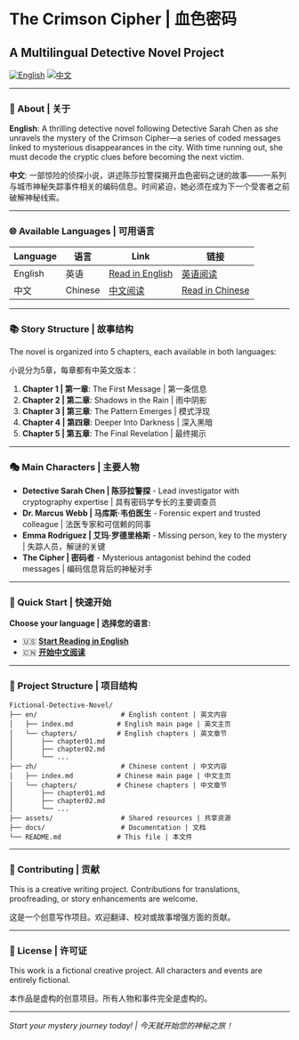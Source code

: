 # The Crimson Cipher | 血色密码
## A Multilingual Detective Novel Project

[![English](https://img.shields.io/badge/Language-English-blue)](en/index.md)
[![中文](https://img.shields.io/badge/语言-中文-red)](zh/index.md)

---

### 📖 About | 关于

**English**: A thrilling detective novel following Detective Sarah Chen as she unravels the mystery of the Crimson Cipher—a series of coded messages linked to mysterious disappearances in the city. With time running out, she must decode the cryptic clues before becoming the next victim.

**中文**: 一部惊险的侦探小说，讲述陈莎拉警探揭开血色密码之谜的故事——一系列与城市神秘失踪事件相关的编码信息。时间紧迫，她必须在成为下一个受害者之前破解神秘线索。

---

### 🌐 Available Languages | 可用语言

| Language | 语言 | Link | 链接 |
|----------|------|------|------|
| English | 英语 | [Read in English](en/index.md) | [英语阅读](en/index.md) |
| 中文 | Chinese | [中文阅读](zh/index.md) | [Read in Chinese](zh/index.md) |

---

### 📚 Story Structure | 故事结构

The novel is organized into 5 chapters, each available in both languages:

小说分为5章，每章都有中英文版本：

1. **Chapter 1 | 第一章**: The First Message | 第一条信息
2. **Chapter 2 | 第二章**: Shadows in the Rain | 雨中阴影
3. **Chapter 3 | 第三章**: The Pattern Emerges | 模式浮现
4. **Chapter 4 | 第四章**: Deeper Into Darkness | 深入黑暗
5. **Chapter 5 | 第五章**: The Final Revelation | 最终揭示

---

### 🎭 Main Characters | 主要人物

- **Detective Sarah Chen | 陈莎拉警探** - Lead investigator with cryptography expertise | 具有密码学专长的主要调查员
- **Dr. Marcus Webb | 马库斯·韦伯医生** - Forensic expert and trusted colleague | 法医专家和可信赖的同事
- **Emma Rodriguez | 艾玛·罗德里格斯** - Missing person, key to the mystery | 失踪人员，解谜的关键
- **The Cipher | 密码者** - Mysterious antagonist behind the coded messages | 编码信息背后的神秘对手

---

### 🚀 Quick Start | 快速开始

**Choose your language | 选择您的语言:**

- 🇺🇸 **[Start Reading in English](en/index.md)**
- 🇨🇳 **[开始中文阅读](zh/index.md)**

---

### 📁 Project Structure | 项目结构

```
Fictional-Detective-Novel/
├── en/                     # English content | 英文内容
│   ├── index.md           # English main page | 英文主页
│   └── chapters/          # English chapters | 英文章节
│       ├── chapter01.md
│       ├── chapter02.md
│       └── ...
├── zh/                     # Chinese content | 中文内容
│   ├── index.md           # Chinese main page | 中文主页
│   └── chapters/          # Chinese chapters | 中文章节
│       ├── chapter01.md
│       ├── chapter02.md
│       └── ...
├── assets/                 # Shared resources | 共享资源
├── docs/                   # Documentation | 文档
└── README.md              # This file | 本文件
```

---

### 🤝 Contributing | 贡献

This is a creative writing project. Contributions for translations, proofreading, or story enhancements are welcome.

这是一个创意写作项目。欢迎翻译、校对或故事增强方面的贡献。

---

### 📄 License | 许可证

This work is a fictional creative project. All characters and events are entirely fictional.

本作品是虚构的创意项目。所有人物和事件完全是虚构的。

---

*Start your mystery journey today! | 今天就开始您的神秘之旅！*